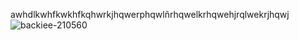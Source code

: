 awhdlkwhfkwkhfkqhwrkjhqwerphqwlñrhqwelkrhqwehjrqlwekrjhqwj![backiee-210560](https://user-images.githubusercontent.com/102547044/161403920-c3fd8dab-6033-44a3-8d30-9bfef2dd74d7.jpg)
